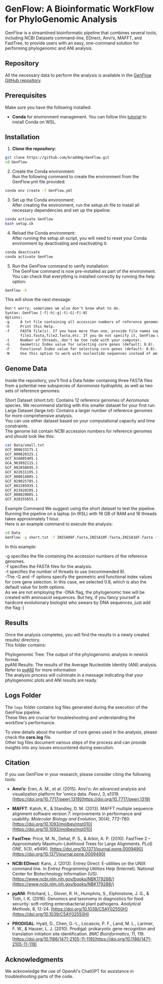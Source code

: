 # GenFlow: A Bioinformatic WorkFlow for PhyloGenomic Analysis

GenFlow is a streamlined bioinformatic pipeline that combines several tools, including NCBI Datasets command-line, EDirect, Anvi’o, MAFFT, and FastTree, to provide users with an easy, one-command solution for performing phylogenomic and ANI analysis.

## Repository
All the necessary data to perform the analysis is available in the [GenFlow GitHub repository](https://github.com/braddmg/GenFlow).

## Prerequisites

Make sure you have the following installed:
- **Conda** for environment management. You can follow this  [tutorial](https://braddmg.github.io/GenPro/Preparacion-de-ambiente-linux/) to install Conda on WSL. 

## Installation

1. **Clone the repository:**
```bash
git clone https://github.com/braddmg/GenFlow.git
cd GenFlow
```
2. Create the Conda environment: <br>
   Run the following command to create the environment from the GenFlow.yml file provided:
```bash
conda env create -f GenFlow.yml
```
3. Set up the Conda environment:<br>
After creating the environment, run the setup.sh file to install all necessary dependencies and set up the pipeline:
```bash
conda activate GenFlow
bash setup.sh
```
4. Reload the Conda environment:<br>
   After running the setup.sh script, you will need to reset your Conda environment by deactivating and reactivating it:
```bash
conda deactivate
conda activate GenFlow
```
5. Run the GenFlow command to verify installation:<br>
   The GenFlow command is now pre-installed as part of the environment. You can check that everything is installed correctly by running the help option:
```bash
GenFlow -h
```
This will show the next message:
```txt
Don't worry; sometimes we also don't know what to do.
Syntax: GenFlow [-f|-h|-g|-t|-G|-F|-N] 
Options: 
-g     A txt file containing all accession numbers of reference genomes (default: genomes.txt)
-h     Print this Help.
-f     FASTA file(s). If you have more than one, provide file names separated by coma:
       file1.fasta,file2.fasta,etc. If you do not specify it, GenFlow will use all fasta in the folder.
-t     Number of threads, don't be too rude with your computer.
-G     Geometric Index value for selecting core genes (default: 0.8).
-F     Functional Index value for selecting core genes (default: 0.8).
-N     Use this option to work with nucleotide sequences instead of amino acid sequences. It requires a lot of RAM!!"
```
## Genome Data
Inside the repository, you'll find a Data folder containing three FASTA files from a potential new subspecies of *Aeromonas hydrophila*, as well as two sets of reference genomes:

Short Dataset (short.txt): Contains 12 reference genomes of *Aeromonas* species. We recommend starting with this smaller dataset for your first run.<br>
Large Dataset (large.txt): Contains a larger number of reference genomes for more comprehensive analysis.<br>
You can use either dataset based on your computational capacity and time constraints.<br>
The genome list contain NCBI accession numbers for reference genomes and should look like this:<br>
```bash
cat Data/small.txt
GCF_000633175.1
GCF_000820325.1
GCF_016805405.1
GCA_963892115.1
GCF_002850695.3
GCF_022631195.1
GCF_000014805.1
GCF_029025785.1
GCF_002285935.1
GCF_023920205.1
GCF_000820005.1
GCF_028355655.1
```
Example Command
We suggest using the short dataset to test the pipeline. Running the pipeline on a laptop (in WSL) with 16 GB of RAM and 16 threads takes approximately 1 hour. <br>
Here is an example command to execute the analysis:
```bash
cd Data
GenFlow -g short.txt -f INISA09F.fasta,INISA10F.fasta,INISA16F.fasta -t 8 -G 0.8 -F 0.8
```
In this example:

-g specifies the file containing the accession numbers of the reference genomes. <br>
-f specifies the FASTA files for the analysis. <br>
-t specifies the number of threads to use (recommended 8). <br>
-The -G and -F options specify the geometric and functional index values for core gene selection. In this case, we selected 0.8, which is also the default value for both options. <br>
As we are not employing the -DNA flag, the phylogenomic tree will be created with aminoacid sequences. But hey, if you fancy yourself a hardcore evolutionary biologist who swears by DNA sequences, just add the flag :)

## Results
Once the analysis completes, you will find the results in a newly created results/ directory. <br>
This folder contains:

Phylogenomic Tree: The output of the phylogenomic analysis in newick format. <br>
pyANI Results: The results of the Average Nucleotide Identity (ANI) analysis. Refer to [pyANI](https://github.com/widdowquinn/pyani) for more information <br>
The analysis process will culminate in a message indicating that your phylogenomic plots and ANI results are ready. <br>

## Logs Folder
The `logs` folder contains log files generated during the execution of the GenFlow pipeline. <br>
These files are crucial for troubleshooting and understanding the workflow's performance. 

To view details about the number of core genes used in the analysis, please check the **core.log** file.<br>
Other log files document various steps of the process and can provide insights into any issues encountered during execution.

## Citation

If you use GenFlow in your research, please consider citing the following tools:

- **Anvi’o**: Eren, A. M., et al. (2015). Anvi'o: An advanced analysis and visualization platform for 'omics data. *PeerJ*, 3, e1319. [https://doi.org/10.7717/peerj.1319](https://doi.org/10.7717/peerj.1319)

- **MAFFT**: Katoh, K., & Standley, D. M. (2013). MAFFT multiple sequence alignment software version 7: improvements in performance and usability. *Molecular Biology and Evolution*, 30(4), 772–780. [https://doi.org/10.1093/molbev/mst010](https://doi.org/10.1093/molbev/mst010)

- **FastTree**: Price, M. N., Dehal, P. S., & Arkin, A. P. (2010). FastTree 2 – Approximately Maximum-Likelihood Trees for Large Alignments. *PLoS ONE*, 5(3), e9490. [https://doi.org/10.1371/journal.pone.0009490](https://doi.org/10.1371/journal.pone.0009490)

- **NCBI EDirect**: Kans, J. (2013). Entrez Direct: E-utilities on the UNIX command line. In *Entrez Programming Utilities Help* (Internet). National Center for Biotechnology Information (US). [https://www.ncbi.nlm.nih.gov/books/NBK179288/](https://www.ncbi.nlm.nih.gov/books/NBK179288/)

- **pyANI**: Pritchard, L., Glover, R. H., Humphris, S., Elphinstone, J. G., & Toth, I. K. (2016). Genomics and taxonomy in diagnostics for food security: soft-rotting enterobacterial plant pathogens. *Analytical Methods*, 8, 12-24. [https://doi.org/10.1039/C5AY02550H](https://doi.org/10.1039/C5AY02550H)

- **PRODIGAL**: Hyatt, D., Chen, G.-L., Locascio, P. F., Land, M. L., Larimer, F. W., & Hauser, L. J. (2010). Prodigal: prokaryotic gene recognition and translation initiation site identification. *BMC Bioinformatics*, 11, 119. [https://doi.org/10.1186/1471-2105-11-119](https://doi.org/10.1186/1471-2105-11-119)

## Acknowledgments

We acknowledge the use of OpenAI's ChatGPT for assistance in troubleshooting parts of the code.

